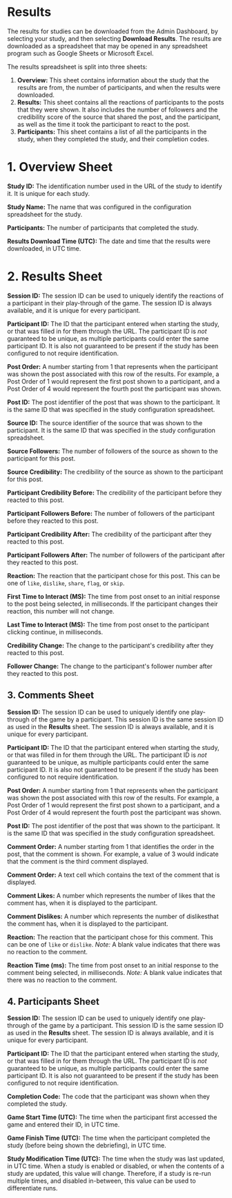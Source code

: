 # Results
The results for studies can be downloaded from the Admin
Dashboard, by selecting your study, and then selecting
**Download Results**. The results are downloaded as a
spreadsheet that may be opened in any spreadsheet program
such as Google Sheets or Microsoft Excel.

The results spreadsheet is split into three sheets:
1) **Overview:** This sheet contains information about the
   study that the results are from, the number of participants,
   and when the results were downloaded.
2) **Results:** This sheet contains all the reactions of
   participants to the posts that they were shown. It also
   includes the number of followers and the credibility score of 
   the source that shared the post, and the participant, as well 
   as the time it took the participant to react to the post.
3) **Participants:** This sheet contains a list of all the
   participants in the study, when they completed the study,
   and their completion codes.

# 1. Overview Sheet

**Study ID:** The identification number used in the URL of
the study to identify it. It is unique for each study.

**Study Name:** The name that was configured in the
configuration spreadsheet for the study.

**Participants:** The number of participants that completed
the study.

**Results Download Time (UTC):** The date and time that
the results were downloaded, in UTC time.

# 2. Results Sheet

**Session ID:** The session ID can be used to uniquely
identify the reactions of a participant in their play-through
of the game. The session ID is always available, and it is 
unique for every participant.

**Participant ID:** The ID that the participant entered when
starting the study, or that was filled in for them through the
URL. The participant ID is _not_ guaranteed to be unique, as
multiple participants could enter the same participant ID. It
is also not guaranteed to be present if the study has been
configured to not require identification.

**Post Order:** A number starting from 1 that represents when
the participant was shown the post associated with this row of 
the results. For example, a Post Order of 1 would represent the 
first post shown to a participant, and a Post Order of 4 would 
represent the fourth post the participant was shown.

**Post ID:** The post identifier of the post that was shown to
the participant. It is the same ID that was specified in the
study configuration spreadsheet.

**Source ID:** The source identifier of the source that was
shown to the participant. It is the same ID that was
specified in the study configuration spreadsheet.

**Source Followers:** The number of followers of the source 
as shown to the participant for this post.

**Source Credibility:** The credibility of the source as
shown to the participant for this post.

**Participant Credibility Before:** The credibility of the
participant before they reacted to this post.

**Participant Followers Before:** The number of followers of the
participant before they reacted to this post.

**Participant Credibility After:** The credibility of the
participant after they reacted to this post.

**Participant Followers After:** The number of followers of the
participant after they reacted to this post.

**Reaction:** The reaction that the participant chose
for this post. This can be one of `like`, `dislike`,
`share`, `flag`, or `skip`.

**First Time to Interact (MS):** The time from post onset
to an initial response to the post being selected, in 
milliseconds. If the participant changes their reaction, 
this number will not change.

**Last Time to Interact (MS):** The time from post onset
to the participant clicking continue, in milliseconds.

**Credibility Change:** The change to the participant's
credibility after they reacted to this post.

**Follower Change:** The change to the participant's
follower number after they reacted to this post.

## 3. Comments Sheet

**Session ID:** The session ID can be used to uniquely
identify one play-through of the game by a participant. This
session ID is the same session ID as used in the **Results** 
sheet. The session ID is always available, and it is unique 
for every participant.

**Participant ID:** The ID that the participant entered when
starting the study, or that was filled in for them through the
URL. The participant ID is _not_ guaranteed to be unique, as
multiple participants could enter the same participant ID. It
is also not guaranteed to be present if the study has been
configured to not require identification.

**Post Order:** A number starting from 1 that represents when
the participant was shown the post associated with this row of 
the results. For example, a Post Order of 1 would represent the 
first post shown to a participant, and a Post Order of 4 would 
represent the fourth post the participant was shown.

**Post ID:** The post identifier of the post that was shown to
the participant. It is the same ID that was specified in the
study configuration spreadsheet.

**Comment Order:** A number starting from 1 that identifies the 
order in the post, that the comment is shown. For example, a 
value of 3 would indicate that the comment is the third comment 
displayed. 

**Comment Order:** A text cell which contains the text of the 
comment that is displayed. 

**Comment Likes:** A number which represents the number of likes
that the comment has, when it is displayed to the participant. 

**Comment Dislikes:** A number which represents the number of 
dislikesthat the comment has, when it is displayed to the 
participant. 

**Reaction:** The reaction that the participant chose
for this comment. This can be one of `like` or `dislike`.
_Note:_ A blank value indicates that there was no reaction
to the comment.

**Reaction Time (ms):** The time from post onset
to an initial response to the comment being selected, in 
milliseconds. _Note:_ A blank value indicates that there 
was no reaction to the comment.

## 4. Participants Sheet

**Session ID:** The session ID can be used to uniquely
identify one play-through of the game by a participant. This
session ID is the same session ID as used in the **Results** 
sheet. The session ID is always available, and it is unique 
for every participant.

**Participant ID:** The ID that the participant entered when
starting the study, or that was filled in for them through the
URL. The participant ID is _not_ guaranteed to be unique, as
multiple participants could enter the same participant ID. It
is also not guaranteed to be present if the study has been
configured to not require identification.

**Completion Code:** The code that the participant was shown
when they completed the study.

**Game Start Time (UTC):** The time when the participant
first accessed the game and entered their ID, in UTC time.

**Game Finish Time (UTC):** The time when the participant
completed the study (before being shown the debriefing), in UTC 
time.

**Study Modification Time (UTC):** The time when the
study was last updated, in UTC time. When a study is enabled 
or disabled, or when the contents of a study are updated, this 
value will change. Therefore, if a study is re-run multiple 
times, and disabled in-between, this value can be used to 
differentiate runs.
